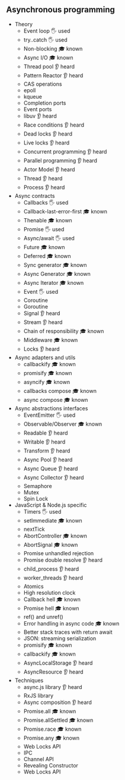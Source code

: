 ## Asynchronous programming

- Theory
  - Event loop 🖐 used
  - try..catch 🖐 used
  - Non-blocking 🎓 known
  - Async I/O 🎓 known
  - Thread pool 👂 heard
  - Pattern Reactor 👂 heard
  - CAS operations
  - epoll
  - kqueue
  - Completion ports
  - Event ports
  - libuv 👂 heard
  - Race conditions 👂 heard
  - Dead locks 👂 heard
  - Live locks 👂 heard
  - Concurrent programming 👂 heard
  - Parallel programming 👂 heard
  - Actor Model 👂 heard
  - Thread 👂 heard
  - Process 👂 heard
- Async contracts
  - Callbacks 🖐 used
  - Callback-last-error-first 🎓 known
  - Thenable 🎓 known
  - Promise 🖐 used
  - Async/await 🖐 used
  - Future 🎓 known
  - Deferred 🎓 known
  - Sync generator 🎓 known
  - Async Generator 🎓 known
  - Async Iterator 🎓 known
  - Event 🖐 used
  - Coroutine
  - Goroutine
  - Signal 👂 heard
  - Stream 👂 heard
  - Chain of responsibility 🎓 known
  - Middleware 🎓 known
  - Locks 👂 heard
- Async adapters and utils
  - callbackify 🎓 known
  - promisify 🎓 known
  - asyncify 🎓 known
  - callbacks compose 🎓 known
  - async compose 🎓 known
- Async abstractions interfaces
  - EventEmitter 🖐 used
  - Observable/Observer 🎓 known
  - Readable 👂 heard
  - Writable 👂 heard
  - Transform 👂 heard
  - Async Pool 👂 heard
  - Async Queue 👂 heard
  - Async Collector 👂 heard
  - Semaphore
  - Mutex
  - Spin Lock
- JavaScript & Node.js specific
  - Timers 🖐 used
  - setImmediate 🎓 known
  - nextTick
  - AbortController 🎓 known
  - AbortSignal 🎓 known
  - Promise unhandled rejection
  - Promise double resolve 👂 heard
  - child_process 👂 heard
  - worker_threads 👂 heard
  - Atomics
  - High resolution clock
  - Callback hell 🎓 known
  - Promise hell 🎓 known
  - ref() and unref()
  - Error handling in async code 🎓 known
  - Better stack traces with return await
  - JSON: streaming serialization
  - promisify 🎓 known
  - callbackify 🎓 known
  - AsyncLocalStorage 👂 heard
  - AsyncResource 👂 heard
- Techniques
  - async.js library 👂 heard
  - RxJS library
  - Async composition 👂 heard
  - Promise.all 🎓 known
  - Promise.allSettled 🎓 known
  - Promise.race 🎓 known
  - Promise.any 🎓 known
  - Web Locks API
  - IPC
  - Channel API
  - Revealing Constructor
  - Web Locks API
